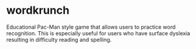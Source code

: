 # wordkrunch
Educational Pac-Man style game that allows users to practice word recognition. This is especially useful for users who have surface dyslexia resulting in difficulty reading and spelling. 
